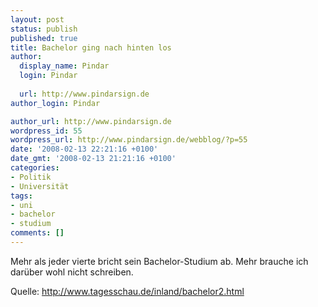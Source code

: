 ```yaml
---
layout: post
status: publish
published: true
title: Bachelor ging nach hinten los
author:
  display_name: Pindar
  login: Pindar
  
  url: http://www.pindarsign.de
author_login: Pindar

author_url: http://www.pindarsign.de
wordpress_id: 55
wordpress_url: http://www.pindarsign.de/webblog/?p=55
date: '2008-02-13 22:21:16 +0100'
date_gmt: '2008-02-13 21:21:16 +0100'
categories:
- Politik
- Universität
tags:
- uni
- bachelor
- studium
comments: []
---
```

<p>Mehr als jeder vierte bricht sein Bachelor-Studium ab. Mehr brauche ich darüber wohl nicht schreiben.</p>
<p>Quelle: <a href="http://www.tagesschau.de/inland/bachelor2.html ">http://www.tagesschau.de/inland/bachelor2.html </a></p>
